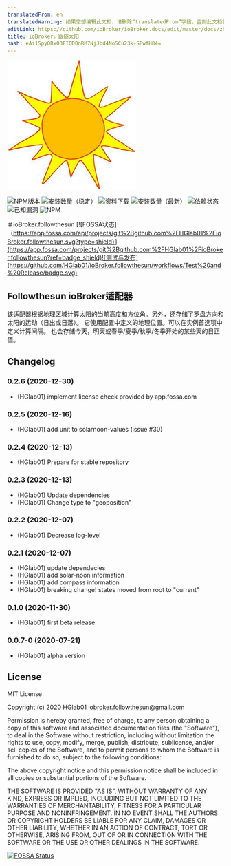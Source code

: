 ```yaml
---
translatedFrom: en
translatedWarning: 如果您想编辑此文档，请删除“translatedFrom”字段，否则此文档将再次自动翻译
editLink: https://github.com/ioBroker/ioBroker.docs/edit/master/docs/zh-cn/adapterref/iobroker.followthesun/README.md
title: ioBroker。跟随太阳
hash: eAi1SpyORx03FIQD0nRM7NjJbd4NoSCu23k+SEwfH84=
---
```

![商标](../../../en/adapterref/iobroker.followthesun/admin/followthesun.png)

![NPM版本](http://img.shields.io/npm/v/iobroker.followthesun.svg)
![安装数量（稳定）](http://iobroker.live/badges/followthesun-stable.svg)
![资料下载](https://img.shields.io/npm/dm/iobroker.followthesun.svg)
![安装数量（最新）](http://iobroker.live/badges/followthesun-installed.svg)
![依赖状态](https://img.shields.io/david/HGlab01/iobroker.followthesun.svg)
![已知漏洞](https://snyk.io/test/github/HGlab01/ioBroker.followthesun/badge.svg)
![NPM](https://nodei.co/npm/iobroker.followthesun.png?downloads=true)

＃ioBroker.followthesun
[![FOSSA状态]（https://app.fossa.com/api/projects/git%2Bgithub.com%2FHGlab01%2FioBroker.followthesun.svg?type=shield）](https://app.fossa.com/projects/git%2Bgithub.com%2FHGlab01%2FioBroker.followthesun?ref=badge_shield)![测试与发布](https://github.com/HGlab01/ioBroker.followthesun/workflows/Test%20and%20Release/badge.svg)

## Followthesun ioBroker适配器
该适配器根据地理区域计算太阳的当前高度和方位角。另外，还存储了罗盘方向和太阳的运动（日出或日落）。
它使用配置中定义的地理位置。可以在实例首选项中定义计算间隔。
也会存储今天，明天或春季/夏季/秋季/冬季开始的某些天的日正值。

## Changelog
<!--
    Placeholder for the next version (at the beginning of the line):
    ### __WORK IN PROGRESS__
-->
### 0.2.6 (2020-12-30)
* (HGlab01) implement license check provided by app.fossa.com

### 0.2.5 (2020-12-16)
* (HGlab01) add unit to solarnoon-values (issue #30)

### 0.2.4 (2020-12-13)
* (HGlab01) Prepare for stable repository

### 0.2.3 (2020-12-13)
* (HGlab01) Update dependencies
* (HGlab01) Change type to "geoposition" 

### 0.2.2 (2020-12-07)
* (HGlab01) Decrease log-level

### 0.2.1 (2020-12-07)
* (HGlab01) update dependecies
* (HGlab01) add solar-noon information
* (HGlab01) add compass information
* (HGlab01) breaking change! states moved from root to "current"

### 0.1.0 (2020-11-30)
* (HGlab01) first beta release

### 0.0.7-0 (2020-07-21)
* (HGlab01) alpha version

## License
MIT License

Copyright (c) 2020 HGlab01 <iobroker.followthesun@gmail.com>

Permission is hereby granted, free of charge, to any person obtaining a copy
of this software and associated documentation files (the "Software"), to deal
in the Software without restriction, including without limitation the rights
to use, copy, modify, merge, publish, distribute, sublicense, and/or sell
copies of the Software, and to permit persons to whom the Software is
furnished to do so, subject to the following conditions:

The above copyright notice and this permission notice shall be included in all
copies or substantial portions of the Software.

THE SOFTWARE IS PROVIDED "AS IS", WITHOUT WARRANTY OF ANY KIND, EXPRESS OR
IMPLIED, INCLUDING BUT NOT LIMITED TO THE WARRANTIES OF MERCHANTABILITY,
FITNESS FOR A PARTICULAR PURPOSE AND NONINFRINGEMENT. IN NO EVENT SHALL THE
AUTHORS OR COPYRIGHT HOLDERS BE LIABLE FOR ANY CLAIM, DAMAGES OR OTHER
LIABILITY, WHETHER IN AN ACTION OF CONTRACT, TORT OR OTHERWISE, ARISING FROM,
OUT OF OR IN CONNECTION WITH THE SOFTWARE OR THE USE OR OTHER DEALINGS IN THE
SOFTWARE.


[![FOSSA Status](https://app.fossa.com/api/projects/git%2Bgithub.com%2FHGlab01%2FioBroker.followthesun.svg?type=large)](https://app.fossa.com/projects/git%2Bgithub.com%2FHGlab01%2FioBroker.followthesun?ref=badge_large)